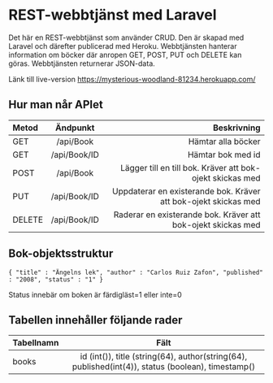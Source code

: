 # REST-webbtjänst med Laravel

Det här en REST-webbtjänst som använder CRUD. Den är skapad med Laravel och därefter publicerad med Heroku.
Webbtjänsten hanterar information om böcker där anropen GET, POST, PUT och DELETE kan göras. 
Webbtjänsten returnerar JSON-data. 

Länk till live-version  https://mysterious-woodland-81234.herokuapp.com/

## Hur man når APIet

| Metod    | Ändpunkt | Beskrivning  |
| :---        |    :----:   |          ---: |
| GET      | /api/Book      | Hämtar alla böcker   |
| GET   | /api/Book/ID        | Hämtar bok med id    |
| POST | /api/Book | Lägger till en till bok. Kräver att bok-ojekt skickas med |
| PUT | /api/Book/ID | Uppdaterar en existerande bok. Kräver att bok-ojekt skickas med |
| DELETE | /api/Book/ID | Raderar en existerande bok. Kräver att bok-ojekt skickas med |

## Bok-objektsstruktur

`{
    "title" : "Ängelns lek",
    "author" : "Carlos Ruiz Zafon",
    "published" : "2008",
    "status" : "1"
}`

Status innebär om boken är färdigläst=1 eller inte=0

## Tabellen innehåller följande rader

| Tabellnamn   | Fält | 
| :---        |    :----:   |        
| books     | id (int()), title (string(64), author(string(64), published(int(4)), status (boolean), timestamp()     |
